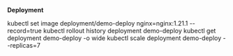 **Deployment**

kubectl set image deployment/demo-deploy nginx=nginx:1.21.1  --record=true
kubectl rollout history deployment demo-deploy
kubectl get deployment demo-deploy -o wide
kubectl scale deployment demo-deploy --replicas=7
